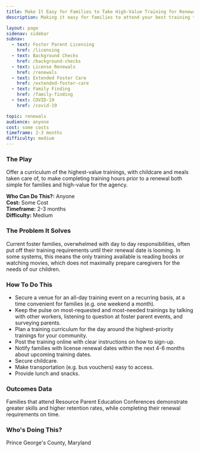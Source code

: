 ```yaml
---
title: Make It Easy for Families to Take High-Value Training for Renewals
description: Making it easy for families to attend your best training to meet renewal deadlines leads to highly-skilled providers.

layout: page
sidenav: sidebar
subnav:
  - text: Foster Parent Licensing
    href: /licensing
  - text: Background Checks
    href: /background-checks
  - text: License Renewals
    href: /renewals
  - text: Extended Foster Care
    href: /extended-foster-care
  - text: Family Finding
    href: /family-finding
  - text: COVID-19
    href: /covid-19

topic: renewals
audience: anyone
cost: some costs
timeframe: 2-3 months
difficulty: medium
---
```



### The Play

Offer a curriculum of the highest-value trainings, with childcare and meals taken care of, to make completing training hours prior to a renewal both simple for families and high-value for the agency.

**Who Can Do This?:**
Anyone<br />
**Cost:**
Some Cost<br />
**Timeframe:**
2-3 months<br />
**Difficulty:**
Medium<br />

### The Problem It Solves

Current foster families, overwhelmed with day to day responsibilities, often put off their training requirements until their renewal date is looming. In some systems, this means the only training available is reading books or watching movies, which does not maximally prepare caregivers for the needs of our children.

### How To Do This

* Secure a venue for an all-day training event on a recurring basis, at a time convenient for families (e.g. one weekend a month).
* Keep the pulse on most-requested and most-needed trainings by talking with other workers, listening to question at foster parent events, and surveying parents.
* Plan a training curriculum for the day around the highest-priority trainings for your community.
* Post the training online with clear instructions on how to sign-up.
* Notify families with license renewal dates within the next 4-6 months about upcoming training dates.
* Secure childcare.
* Make transportation (e.g. bus vouchers) easy to access.
* Provide lunch and snacks.


### Outcomes Data

Families that attend Resource Parent Education Conferences demonstrate greater skills and higher retention rates, while completing their renewal requirements on time.

### Who's Doing This?

Prince George's County, Maryland